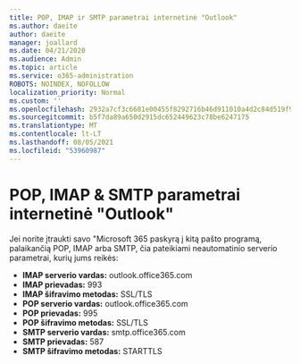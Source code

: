 ```yaml
---
title: POP, IMAP ir SMTP parametrai internetinė "Outlook"
ms.author: daeite
author: daeite
manager: joallard
ms.date: 04/21/2020
ms.audience: Admin
ms.topic: article
ms.service: o365-administration
ROBOTS: NOINDEX, NOFOLLOW
localization_priority: Normal
ms.custom: ''
ms.openlocfilehash: 2932a7cf3c6681e00455f8292716b46d911010a4d2c84d519f90b2ffa971b35f
ms.sourcegitcommit: b5f7da89a650d2915dc652449623c78be6247175
ms.translationtype: MT
ms.contentlocale: lt-LT
ms.lasthandoff: 08/05/2021
ms.locfileid: "53960987"
---
```

# <a name="pop-imap--smtp-settings-for-outlook-on-the-web"></a>POP, IMAP & SMTP parametrai internetinė "Outlook"

Jei norite įtraukti savo "Microsoft 365 paskyrą į kitą pašto programą, palaikančią POP, IMAP arba SMTP, čia pateikiami neautomatinio serverio parametrai, kurių jums reikės:
  
- **IMAP serverio vardas:** outlook.office365.com
- **IMAP prievadas:** 993
- **IMAP šifravimo metodas:** SSL/TLS
- **POP serverio vardas:** outlook.office365.com  
- **POP prievadas:** 995  
- **POP šifravimo metodas:** SSL/TLS  
- **SMTP serverio vardas:** smtp.office365.com
- **SMTP prievadas:** 587
- **SMTP šifravimo metodas:** STARTTLS